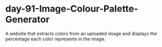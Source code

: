 # day-91-Image-Colour-Palette-Generator

A website that extracts colors from an uploaded image and displays the percentage each color represents in the image.
